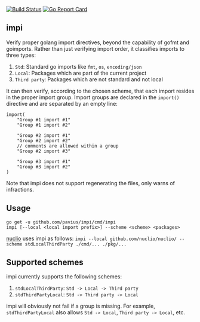 [![Build Status](https://travis-ci.org/pavius/impi.svg)](https://travis-ci.org/pavius/impi)
[![Go Report Card](https://goreportcard.com/badge/github.com/pavius/impi)](https://goreportcard.com/report/github.com/pavius/impi)

## impi
Verify proper golang import directives, beyond the capability of gofmt and goimports. Rather than just verifying import order, it classifies imports to three types:
1. `Std`: Standard go imports like `fmt`, `os`, `encoding/json`
2. `Local`: Packages which are part of the current project
3. `Third party`: Packages which are not standard and not local

It can then verify, according to the chosen scheme, that each import resides in the proper import group. Import groups are declared in the `import()` directive and are separated by an empty line:

```
import(
    "Group #1 import #1"
    "Group #1 import #2"

    "Group #2 import #1"
    "Group #2 import #2"
    // comments are allowed within a group
    "Group #2 import #3"

    "Group #3 import #1"
    "Group #3 import #2"
)
```

Note that impi does not support regenerating the files, only warns of infractions. 

## Usage
```
go get -u github.com/pavius/impi/cmd/impi
impi [--local <local import prefix>] --scheme <scheme> <packages>
```

[nuclio](https://github.com/nuclio/nuclio) uses impi as follows:
`impi --local github.com/nuclio/nuclio/ --scheme stdLocalThirdParty ./cmd/... ./pkg/...`

## Supported schemes

impi currently supports the following schemes:
1. `stdLocalThirdParty`: `Std -> Local -> Third party`
2. `stdThirdPartyLocal`: `Std -> Third party -> Local`

impi will obviously not fail if a group is missing. For example, `stdThirdPartyLocal` also allows `Std -> Local`, `Third party -> Local`, etc.
